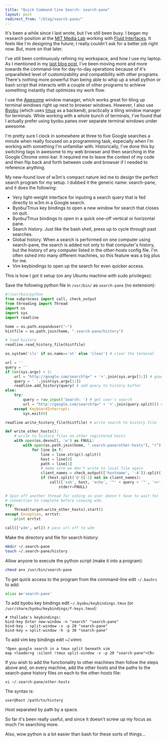 ```yaml
---
title: "Quick Command-line Search: search-pane"
layout: post
redirect_from: "/blog/search-pane/"
---
```


It's been a while since I last wrote, but I've still been busy. I began my
research position at the [MIT Media Lab](http://media.mit.edu) working with
[Fluid Interfaces](http://fluid.media.mit.edu). It feels like I'm designing the
future; I really couldn't ask for a better job right now. But, more on that
later.

I've still been continuously refining my workspace, and how I use my laptop. As
I mentioned in my [last blog post](/blog/w3m-reddit), I've been moving more and more towards the
command-line for day-to-day operations because of it's unparalleled level of
customizability and compatibility with other programs. There's nothing more
powerful than being able to whip up a small python or bash script that interacts
with a couple of other programs to achieve something instantly that optimizes my
work flow.

I use the [Awesome](http://awesome.naquadah.org/) window manager, which works
great for tiling up terminal windows right up next to browser windows. However,
I also use [Byobu](http://byobu.co/) (which uses
[tmux](http://tmux.sourceforge.net) as a backend), practically a tiling window
manager for terminals. While working with a whole bunch of terminals, I've found
that I actually prefer using byobu panes over separate terminal windows under
awesome.

I'm pretty sure I clock in somewhere at three to five Google searches a minute
when really focused on a programming task, especially when I'm working with
something I'm unfamiliar with. Historically, I've done this by switching tags in
awesome to my web browser and then searching in the Google Chrome omni-bar. It
required me to leave the context of my code and then flip back and forth between
code and browser if I needed to reference anything.

My new-found love of w3m's compact nature led me to design the perfect search
program for my setup. I dubbed it the generic name: search-pane, and it does the
following:

* Very light-weight interface for inputing a search query that is fed directly
  to w3m in a Google search.
* Byobu/Tmux key bindings to open a new window for search that closes on quit.
* Byobu/Tmux bindings to open in a quick one-off vertical or horizontal pane.
* Search history. Just like the bash shell, press up to cycle through past
  searches.
* Global history. When a search is performed on one computer using search-pane,
  the search is added not only to that computer's history, but the history of
  any computer listed in the other-hosts config file. I'm often sshed into many
  different machines, so this feature was a big plus for me.
* Vim keybindings to open up the search for even quicker access.

This is how I got it setup (on any Ubuntu machine with sudo privileges):

Save the following python file in `/usr/bin/` as `search-pane` (no extension):

~~~ python
#!/usr/bin/python
from subprocess import call, check_output
from threading import Thread
import os
import sys
import readline

home = os.path.expanduser("~")
histfile = os.path.join(home, ".search-pane/history")

# load history
readline.read_history_file(histfile)

os.system('cls' if os.name=='nt' else 'clear') # clear the terminal

url = ''
query = ''
if len(sys.argv) > 1:
    url = "http://google.com/search?q=" + '+'.join(sys.argv[1:]) # google url
    query = ' '.join(sys.argv[1:])
    readline.add_history(query) # add query to history buffer
else:
    try:
        query = raw_input('Search: ') # get user's search
        url = "http://google.com/search?q=" + '+'.join(query.split()) # google
    except KeyboardInterrupt:
        sys.exit(0)

readline.write_history_file(histfile) # write search to history file

def write_other_hosts():
    # write to history files on other registered hosts
    with open(os.devnull, 'w') as FNULL:
        with open(os.path.join(home, ".search-pane/other-hosts"), "r") as f:
            for line in f:
                line = line.strip().split()
                host = line[0]
                path = line[1]
                # make sure we don't write to local file again
                client_names = check_output(['hostname', '-A']).split()
                if (host.split('@')[-1] not in client_names):
                    call(['ssh', host, 'echo', '"' + query + '"', '>>', path],
                        stderr=FNULL)

# Spin off another thread for sshing so user doesn't have to wait for
# connection to complete before viewing w3m.
try:
    Thread(target=write_other_hosts).start()
except Exception, errtxt:
    print errtxt

call(['w3m', url]) # pass url off to w3m
~~~

Make the directory and file for search history:

~~~ bash
mkdir ~/.search-pane
touch ~/.search-pane/history
~~~

Allow anyone to execute the python script (make it into a program):

~~~ bash
chmod a+x /usr/bin/search-pane
~~~

To get quick access to the program from the command-line edit `~/.bashrc` to
add:

~~~ bash
alias s='search-pane'
~~~

To add byobu key bindings edit `~/.byobu/keybindings.tmux` (or `/usr/share/byobu/keybindings/f-keys.tmux`):

    # thallada's keybindings:
    bind-key Enter new-window -n "search" "search-pane"
    bind-key - split-window -v -p 20 "search-pane"
    bind-key = split-window -h -p 30 "search-pane"

To add vim key bindings edit ~/.vimrc

    "Open google search in a tmux split beneath vim
    map <leader>g :silent !tmux split-window -v -p 20 "search-pane"<CR>

If you wish to add the functionality to other machines then follow the steps
above and, on every machine, add the other hosts and the paths to the
search-pane history files on each to the other-hosts file:

    vi ~/.search-pane/other-hosts

The syntax is:

    user@host /path/to/history

Host separated by path by a space.

So far it's been really useful, and since it doesn't screw up my focus as much
I'm searching more.

Also, wow python is a lot easier than bash for these sorts of things...
